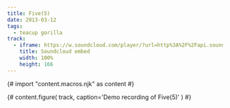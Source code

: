 ```yaml
---
title: Five(5)
date: 2013-03-12
tags:
  - teacup gorilla
track:
  - iframe: https://w.soundcloud.com/player/?url=http%3A%2F%2Fapi.soundcloud.com%2Ftracks%2F36314485&amp;color=ff6600&amp;auto_play=false&amp;show_artwork=false
    title: Soundcloud embed
    width: 100%
    height: 166
---
```


{# import "content.macros.njk" as content #}

{# content.figure(
  track,
  caption='Demo recording of Five(5)'
) #}
